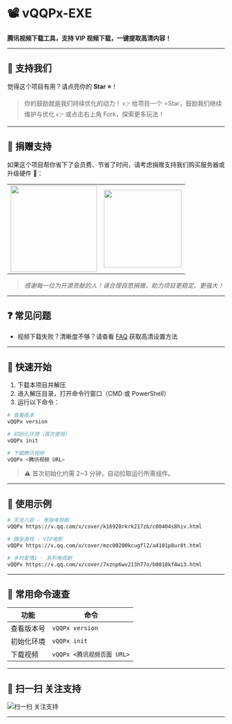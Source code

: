 # 📽️ vQQPx-EXE

**腾讯视频下载工具，支持 VIP 视频下载，一键提取高清内容！**

---

## 🌟 支持我们

觉得这个项目有用？请点亮你的 **Star ⭐️**！

> 你的鼓励就是我们持续优化的动力！
> 👉 给项目一个 ⭐️Star，鼓励我们继续维护与优化
> 👉 或点击右上角 Fork，探索更多玩法！

---

## 💖 捐赠支持

如果这个项目帮你省下了会员费、节省了时间，请考虑捐赠支持我们购买服务器或升级硬件 🙏：

<table>
  <tr>
    <td><img src="https://nstudy.org/alipay.png" width="200"/></td>
    <td><img src="https://nstudy.org/wechat.png" width="180"/></td>
  </tr>
</table>


> *感谢每一位为开源贡献的人！请合理自愿捐赠，助力项目更稳定、更强大！*

---

## ❓ 常见问题

* 视频下载失败？清晰度不够？请查看 [FAQ](https://nstudy.org/p2025/Python/17c371.html) 获取高清设置方法

---
## 🚀 快速开始

1. 下载本项目并解压
2. 进入解压目录，打开命令行窗口（CMD 或 PowerShell）
3. 运行以下命令：

```bash
# 查看版本
vQQPx version

# 初始化环境（首次使用）
vQQPx init

# 下载腾讯视频
vQQPx <腾讯视频 URL>
```

> ⚠️ 首次初始化约需 2\~3 分钟，自动拉取运行所需组件。

---

## 🧪 使用示例

```bash
# 天龙八部 - 单独电视剧
vQQPx https://v.qq.com/x/cover/k16928rkrk217zb/c00404s8hiv.html

# 猎金游戏 - VIP电影
vQQPx https://v.qq.com/x/cover/mzc00200kcugfl2/a4101p8ur8t.html

# 乡村爱情1 - 系列电视剧
vQQPx https://v.qq.com/x/cover/7xznp6wv213h77o/b0018kf4wi3.html
```

---

## 📘 常用命令速查

| 功能    | 命令                   |
| ----- | -------------------- |
| 查看版本号 | `vQQPx version`      |
| 初始化环境 | `vQQPx init`         |
| 下载视频  | `vQQPx <腾讯视频页面 URL>` |

---

## 📢 扫一扫 关注支持

![扫一扫 关注支持](https://nstudy.org/wx/nstudy_wx_gzh.png) 

---